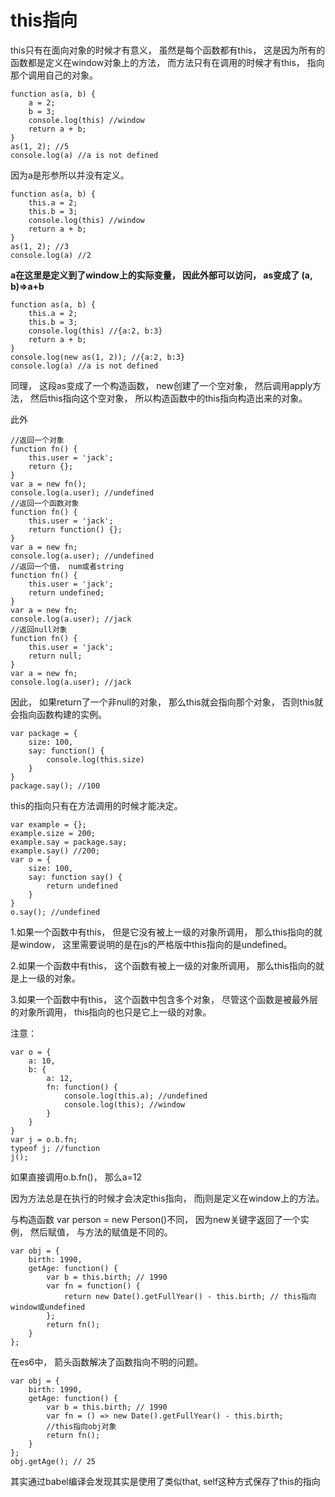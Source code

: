 # this指向

this只有在面向对象的时候才有意义， 虽然是每个函数都有this， 这是因为所有的函数都是定义在window对象上的方法， 而方法只有在调用的时候才有this， 指向那个调用自己的对象。 

    function as(a, b) {
        a = 2; 
        b = 3; 
        console.log(this) //window
        return a + b; 
    }
    as(1, 2); //5
    console.log(a) //a is not defined

因为a是形参所以并没有定义。 

    function as(a, b) {
        this.a = 2; 
        this.b = 3; 
        console.log(this) //window
        return a + b; 
    }
    as(1, 2); //3
    console.log(a) //2

**a在这里是定义到了window上的实际变量， 因此外部可以访问， as变成了
(a, b)=>a+b**

    function as(a, b) {
        this.a = 2; 
        this.b = 3; 
        console.log(this) //{a:2, b:3}
        return a + b; 
    }
    console.log(new as(1, 2)); //{a:2, b:3}
    console.log(a) //a is not defined

同理， 这段as变成了一个构造函数， new创建了一个空对象， 然后调用apply方法， 然后this指向这个空对象， 所以构造函数中的this指向构造出来的对象。 

此外

    //返回一个对象
    function fn() {
        this.user = 'jack'; 
        return {}; 
    }
    var a = new fn(); 
    console.log(a.user); //undefined
    //返回一个函数对象
    function fn() {
        this.user = 'jack'; 
        return function() {}; 
    }
    var a = new fn; 
    console.log(a.user); //undefined
    //返回一个值， num或者string
    function fn() {
        this.user = 'jack'; 
        return undefined; 
    }
    var a = new fn; 
    console.log(a.user); //jack
    //返回null对象
    function fn() {
        this.user = 'jack'; 
        return null; 
    }
    var a = new fn; 
    console.log(a.user); //jack

因此， 如果return了一个非null的对象， 那么this就会指向那个对象， 否则this就会指向函数构建的实例。 

    var package = {
        size: 100, 
        say: function() {
            console.log(this.size)
        }
    }
    package.say(); //100

this的指向只有在方法调用的时候才能决定。 

    var example = {}; 
    example.size = 200; 
    example.say = package.say; 
    example.say() //200; 
    var o = {
        size: 100, 
        say: function say() {
            return undefined
        }
    }
    o.say(); //undefined

1.如果一个函数中有this， 但是它没有被上一级的对象所调用， 那么this指向的就是window， 这里需要说明的是在js的严格版中this指向的是undefined。 

2.如果一个函数中有this， 这个函数有被上一级的对象所调用， 那么this指向的就是上一级的对象。 

3.如果一个函数中有this， 这个函数中包含多个对象， 尽管这个函数是被最外层的对象所调用， this指向的也只是它上一级的对象。 

注意： 

    var o = {
        a: 10, 
        b: {
            a: 12, 
            fn: function() {
                console.log(this.a); //undefined
                console.log(this); //window
            }
        }
    }
    var j = o.b.fn; 
    typeof j; //function
    j(); 

如果直接调用o.b.fn()， 那么a=12

因为方法总是在执行的时候才会决定this指向， 而j则是定义在window上的方法。 

与构造函数 var person = new Person()不同， 因为new关键字返回了一个实例， 然后赋值， 与方法的赋值是不同的。 

    var obj = {
        birth: 1990, 
        getAge: function() {
            var b = this.birth; // 1990
            var fn = function() {
                return new Date().getFullYear() - this.birth; // this指向window或undefined
            }; 
            return fn(); 
        }
    }; 

在es6中， 箭头函数解决了函数指向不明的问题。 

    var obj = {
        birth: 1990, 
        getAge: function() {
            var b = this.birth; // 1990
            var fn = () => new Date().getFullYear() - this.birth; 
            //this指向obj对象
            return fn(); 
        }
    }; 
    obj.getAge(); // 25

其实通过babel编译会发现其实是使用了类似that, self这种方式保存了this的指向


